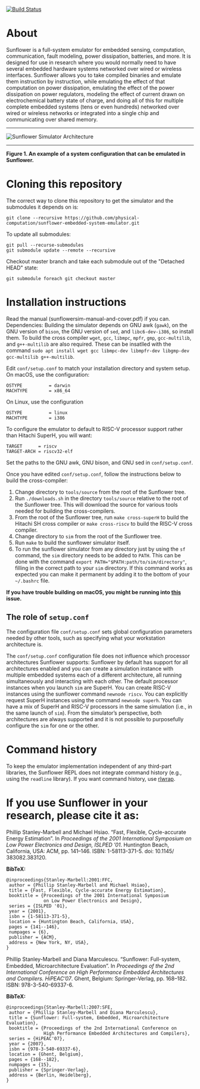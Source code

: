 [![Build Status](https://travis-ci.com/physical-computation/sunflower-simulator.svg?branch=master)](https://travis-ci.com/physical-computation/sunflower-simulator)


# About
Sunflower is a full-system emulator for embedded sensing, computation, communication, fault modeling, power dissipation, batteries, and more. It is designed for use in research where you would normally need to have several embedded hardware systems networked over wired or wireless interfaces. Sunflower allows you to take compiled binaries and emulate them instruction by instruction, while emulating the effect of that computation on power dissipation, emulating the effect of the power dissipation on power regulators, modeling the effect of current drawn on electrochemical battery state of charge, and doing all of this for multiple complete embedded systems (tens or even hundreds) networked over wired or wireless networks or integrated into a single chip and communicating over shared memory.
- - - -
![Sunflower Simulator Architecture](arch.png)
- - - -
**Figure 1. An example of a system configuration that can be emulated in Sunflower.**

# Cloning this repository
The correct way to clone this repository to get the simulator and the submodules it depends on is:

	git clone --recursive https://github.com/physical-computation/sunflower-embedded-system-emulator.git

To update all submodules:

	git pull --recurse-submodules
	git submodule update --remote --recursive

Checkout master branch and take each submodule out of the "Detached HEAD" state:

	git submodule foreach git checkout master

# Installation instructions
Read the manual (sunflowersim-manual-and-cover.pdf) if you can. Dependencies: Building the simulator depends on GNU awk (`gawk`), on the GNU version of `bison`, the GNU version of `sed`, and `libc6-dev-i386`, so install them. To build the cross compiler `wget`, `gcc`, `libmpc`, `mpfr`, `gmp`, `gcc-multilib`, and `g++-multilib` are also required. These can be insatlled with the command `sudo apt install wget gcc libmpc-dev libmpfr-dev libgmp-dev gcc-multilib g++-multilib`.

Edit `conf/setup.conf` to match your installation directory and system setup. On macOS, use the configuration:
```
OSTYPE          = darwin
MACHTYPE        = x86_64
```

On Linux, use the configuration
```
OSTYPE          = linux
MACHTYPE        = i386
```

To configure the emulator to default to RISC-V processor support rather than Hitachi SuperH, you will want:

```
TARGET		= riscv
TARGET-ARCH	= riscv32-elf
```

Set the paths to the GNU awk, GNU bison, and GNU sed in `conf/setup.conf`.

Once you have edited `conf/setup.conf`, follow the instructions below to build the cross-compiler:
1. Change directory to `tools/source` from the root of the Sunflower tree.
2. Run `./downloads.sh` in the directory `tools/source` relative to the root of the Sunflower tree. This will download the source for various tools needed for building the cross-compilers.
3. From the root of the Sunflower tree, run `make cross-superH` to build the Hitachi SH cross compiler or `make cross-riscv` to build the RISC-V cross compiler.
4. Change directory to `sim` from the root of the Sunflower tree.
5. Run `make` to build the sunflower simulator itself.
6. To run the sunflower simulator from any directory just by using the `sf` command, the `sim` directory needs to be added to `PATH`. This can be done with the command `export PATH="$PATH:path/to/sim/directory"`, filling in the correct path to your `sim` directory. If this command works as expected you can make it permanent by adding it to the bottom of your `~/.bashrc` file.

**If you have trouble building on macOS, you might be running into [this](https://github.com/physical-computation/sunflower-simulator/issues/123) issue.**

## The role of `setup.conf`
The configuration file `conf/setup.conf` sets global configuration parameters needed by other tools, such as specifying what your workstation architecture is.

The `conf/setup.conf` configuration file does not influence which processor architectures Sunflower supports: Sunflower by default has support for all architectures enabled and you can create a simulation instance with multiple embedded systems each of a different architecture, all running simultaneously and interacting with each other. The default processor instances when you launch `sim` are SuperH. You can create RISC-V instances using the sunflower command `newnode riscv`. You can explicitly request SuperH instances using the command `newnode superh`. You can have a mix of SuperH and RISC-V processors in the same simulation (i.e., in the same launch of `sim`). From the simulator’s perspective, both architectures are always supported and it is not possible to purposefully configure the `sim` for one or the other.

# Command history
To keep the emulator implementation independent of any third-part libraries, the Sunflower REPL does not integrate command history (e.g., using the `readline` library). If you want command history, use [rlwrap](https://github.com/hanslub42/rlwrap).

# If you use Sunflower in your research, please cite it as:
Phillip Stanley-Marbell and Michael Hsiao. “Fast, Flexible, Cycle-accurate Energy Estimation”. In *Proceedings of the 2001 International Symposium on Low Power Electronics and Design, ISLPED ’01*. Huntington Beach, California, USA: ACM, pp. 141–146. ISBN: 1-58113-371-5. doi: 10.1145/ 383082.383120.

**BibTeX:**
````
@inproceedings{Stanley-Marbell:2001:FFC,
 author = {Phillip Stanley-Marbell and Michael Hsiao},
 title = {Fast, Flexible, Cycle-accurate Energy Estimation},
 booktitle = {Proceedings of the 2001 International Symposium 
              on Low Power Electronics and Design},
 series = {ISLPED '01},
 year = {2001},
 isbn = {1-58113-371-5},
 location = {Huntington Beach, California, USA},
 pages = {141--146},
 numpages = {6},
 publisher = {ACM},
 address = {New York, NY, USA},
}
````

Phillip Stanley-Marbell and Diana Marculescu. “Sunﬂower: Full-system, Embedded, Microarchitecture Evaluation”. In *Proceedings of the 2nd International Conference on High Performance Embedded Architectures and Compilers. HiPEAC’07*. Ghent, Belgium: Springer-Verlag, pp. 168–182. ISBN: 978-3-540-69337-6.

**BibTeX:**
````
@inproceedings{Stanley-Marbell:2007:SFE,
 author = {Phillip Stanley-Marbell and Diana Marculescu},
 title = {Sunflower: Full-system, Embedded, Microarchitecture Evaluation},
 booktitle = {Proceedings of the 2nd International Conference on 
              High Performance Embedded Architectures and Compilers},
 series = {HiPEAC'07},
 year = {2007},
 isbn = {978-3-540-69337-6},
 location = {Ghent, Belgium},
 pages = {168--182},
 numpages = {15},
 publisher = {Springer-Verlag},
 address = {Berlin, Heidelberg},
}
````
